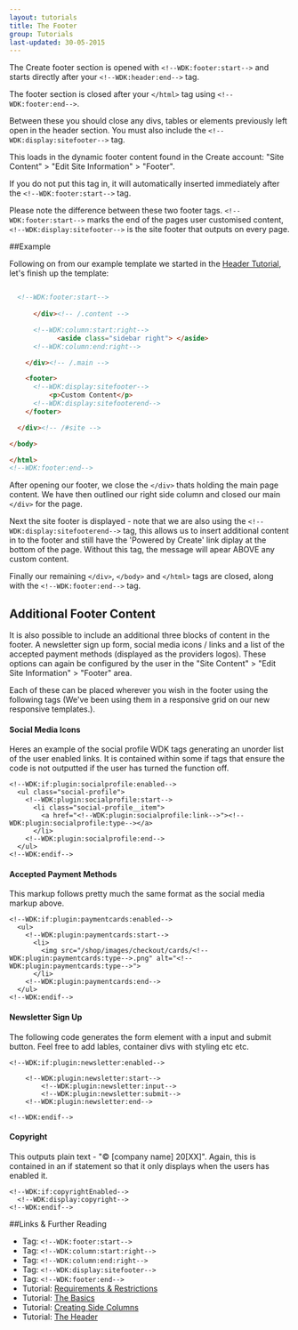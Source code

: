 ```yaml
---
layout: tutorials
title: The Footer
group: Tutorials
last-updated: 30-05-2015
---
```



The Create footer section is opened with `<!--WDK:footer:start-->` and starts directly after your `<!--WDK:header:end-->` tag. 

The footer section is closed after your `</html>` tag using `<!--WDK:footer:end-->`.

Between these you should close any divs, tables or elements previously left open in the header section. You must also include the `<!--WDK:display:sitefooter-->` tag.

This loads in the dynamic footer content found in the Create account: "Site Content" > "Edit Site Information" > "Footer". 

If you do not put this tag in, it will automatically inserted immediately after the `<!--WDK:footer:start-->` tag.

Please note the difference between these two footer tags. `<!--WDK:footer:start-->` marks the end of the pages user customised content, `<!--WDK:display:sitefooter-->` is the site footer that outputs on every page.

##Example

Following on from our example template we started in the [Header Tutorial](08the-header.html), let's finish up the template:

~~~html

  <!--WDK:footer:start-->
      
      </div><!-- /.content -->

      <!--WDK:column:start:right-->
            <aside class="sidebar right"> </aside>
      <!--WDK:column:end:right-->

    </div><!-- /.main -->

    <footer>
      <!--WDK:display:sitefooter-->
          <p>Custom Content</p>
      <!--WDK:display:sitefooterend-->
    </footer>

  </div><!-- /#site -->

</body>

</html>
<!--WDK:footer:end-->
~~~

After opening our footer, we close the `</div>` thats holding the main page content. We have then outlined our right side column and closed our main `</div>` for the page.

Next the site footer is displayed - note that we are also using the `<!--WDK:display:sitefooterend-->` tag, this allows us to insert additional content in to the footer and still have the 'Powered by Create' link diplay at the bottom of the page. Without this tag, the message will apear ABOVE any custom content.

Finally our remaining `</div>`, `</body>` and `</html>` tags are closed, along with the `<!--WDK:footer:end-->` tag.


## Additional Footer Content

It is also possible to include an additional three blocks of content in the footer. A newsletter sign up form, social media icons / links and a list of the accepted payment methods (displayed as the providers logos). These options can again be configured by the user in the  "Site Content" > "Edit Site Information" > "Footer" area. 

Each of these can be placed wherever you wish in the footer using the following tags (We've been using them in a responsive grid on our new responsive templates.).

#### Social Media Icons
Heres an example of the social profile WDK tags generating an unorder list of the user enabled links. It is contained within some if tags that ensure the code is not outputted if the user has turned the function off.

~~~
<!--WDK:if:plugin:socialprofile:enabled-->
  <ul class="social-profile">
    <!--WDK:plugin:socialprofile:start-->
      <li class="social-profile__item">
        <a href="<!--WDK:plugin:socialprofile:link-->"><!--WDK:plugin:socialprofile:type--></a>
      </li>
    <!--WDK:plugin:socialprofile:end-->
  </ul>
<!--WDK:endif-->
~~~

#### Accepted Payment Methods
This markup follows pretty much the same format as the social media markup above.

~~~
<!--WDK:if:plugin:paymentcards:enabled-->
  <ul>
    <!--WDK:plugin:paymentcards:start-->
      <li>
        <img src="/shop/images/checkout/cards/<!--WDK:plugin:paymentcards:type-->.png" alt="<!--WDK:plugin:paymentcards:type-->">
      </li>
    <!--WDK:plugin:paymentcards:end-->
  </ul>
<!--WDK:endif-->

~~~

#### Newsletter Sign Up
The following code generates the form element with a input and submit button. Feel free to add lables, container divs with styling etc etc.

~~~
<!--WDK:if:plugin:newsletter:enabled-->

    <!--WDK:plugin:newsletter:start-->
        <!--WDK:plugin:newsletter:input-->
        <!--WDK:plugin:newsletter:submit-->
    <!--WDK:plugin:newsletter:end-->

<!--WDK:endif-->
~~~

#### Copyright
This outputs plain text - "&copy; [company name] 20[XX]". Again, this is contained in an if statement so that it only displays when the users has enabled it.
~~~
<!--WDK:if:copyrightEnabled-->
  <!--WDK:display:copyright-->
<!--WDK:endif-->
~~~



##Links & Further Reading

- Tag: `<!--WDK:footer:start-->`
- Tag: `<!--WDK:column:start:right-->`
- Tag: `<!--WDK:column:end:right-->`
- Tag: `<!--WDK:display:sitefooter-->`
- Tag: `<!--WDK:footer:end-->`
- Tutorial: [Requirements & Restrictions](01requirements-restrictions.html)
- Tutorial: [The Basics](07the-basics.html)
- Tutorial: [Creating Side Columns](/pages/glossary/03side-columns/01id.html)
- Tutorial: [The Header](08the-header.html)